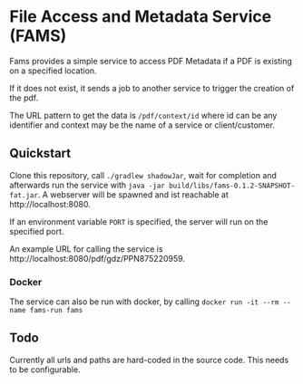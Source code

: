 # File Access and Metadata Service (FAMS)

Fams provides a simple service to access PDF Metadata if a PDF is existing on a specified location.

If it does not exist, it sends a job to another service to trigger the creation of the pdf.

The URL pattern to get the data is ```/pdf/context/id``` where id can be any identifier and context may be the name of a service or client/customer.

## Quickstart

Clone this repository, call ```./gradlew shadowJar```, wait for completion and afterwards run the service with ```java -jar build/libs/fams-0.1.2-SNAPSHOT-fat.jar```.
A webserver will be spawned and ist reachable at http://localhost:8080.

If an environment variable `PORT` is specified, the server will run on the specified port.

An example URL for calling the service is http://localhost:8080/pdf/gdz/PPN875220959.

### Docker

The service can also be run with docker, by calling ```docker run -it --rm --name fams-run fams```

## Todo

Currently all urls and paths are hard-coded in the source code. This needs to be configurable.

